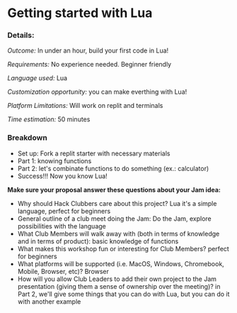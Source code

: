 # Getting started with Lua

### Details:
_Outcome:_ In under an hour, build your first code in Lua!

_Requirements:_ No experience needed. Beginner friendly

_Language used:_ Lua

_Customization opportunity:_ you can make everthing with Lua!

_Platform Limitations:_ Will work on replit and terminals

_Time estimation:_ 50 minutes

### Breakdown
- Set up: Fork a replit starter with necessary materials
- Part 1: knowing functions
- Part 2: let's combinate functions to do something (ex.: calculator)
- Success!!! Now you know Lua!

**Make sure your proposal answer these questions about your Jam idea:**
- Why should Hack Clubbers care about this project? Lua it's a simple language, perfect for beginners
- General outline of a club meet doing the Jam: Do the Jam, explore possibilities with the language
- What Club Members will walk away with (both in terms of knowledge and in terms of product): basic knowledge of functions
- What makes this workshop fun or interesting for Club Members? perfect for beginners
- What platforms will be supported (i.e. MacOS, Windows, Chromebook, Mobile, Browser, etc)? Browser
- How will you allow Club Leaders to add their own project to the Jam presentation (giving them a sense of ownership over the meeting)? in Part 2, we'll give some things that you can do with Lua, but you can do it with another example
